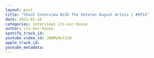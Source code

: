 ```yaml
---
layout: post
title: "Shoot Interview Wi5h The Veteran August Artois | #EP14"
date: 2021-01-16
categories: interviews its-our-house
author: its-our-house
spotify_track_id: 
youtube_video_id: JQmMy0ulZs8
apple_track_id: 
youtube_metadata: 
---
```

